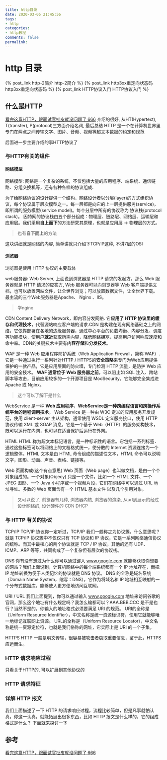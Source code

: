 ```yaml
---
title: http目录
date: 2020-03-05 21:45:56
tags:
- http
categories:
- http教程
comments: false
permalink:
---
```


# http 目录

{% post_link http-2简介 http-2简介 %}
{% post_link http3xx重定向状态码 http3xx重定向状态码 %}
{% post_link HTTP协议入门 HTTP协议入门 %}

## 什么是HTTP

[看完这篇HTTP，跟面试官扯皮就没问题了 666](https://juejin.im/post/5e1870736fb9a02fef3a5dcb)
介绍的很好, 从HT(Hypertext), T(transfer), P(protocol)三方面介绍名词, 最后总结
HTTP 是一个在计算机世界里专门在两点之间传输文字、图片、音频、视频等超文本数据的约定和规范

后面进一步主要介绍的事HTTP协议了

### 与HTTP有关的组件

#### 网络模型

网络模型: 网络是一个复杂的系统，不仅包括大量的应用程序、端系统、通信链路、分组交换机等，还有各种各样的协议组成.

为了给网络协议的设计提供一个结构，网络设计者以分层(layer)的方式组织协议，每个协议属于层次模型之一。每一层都是向它的上一层提供服务(service)，即所谓的服务模型(service model)。每个分层中所有的协议称为 协议栈(protocol stack)。
因特网的协议栈由五个部分组成：物理层、链路层、网络层、运输层和应用层。我们采用**自上而下**的方法研究其原理，也就是应用层 -> 物理层的方式。

> 也有**自下而上**的方法

这块讲细就是网络的内容, 简单讲就只介绍下TCP/IP这种, 不讲7层的OSI

#### 浏览器

浏览器是使用 HTTP 协议的主要载体

web服务器: Web Server, 上面说到浏览器是 HTTP 请求的发起方，那么 Web 服务器就是 HTTP 请求的应答方, Web 服务器可以向浏览器等 Web 客户端提供文档，也可以放置网站文件，让全世界浏览；可以放置数据文件，让全世界下载。
最主流的三个Web服务器是Apache、 Nginx 、IIS。

> 学nginx

CDN Content Delivery Network，即内容分发网络. 它**应用了 HTTP 协议里的缓存和代理技术**，代替源站响应客户端的请求.CDN 是构建在现有网络基础之上的网络，它依靠部署在各地的边缘服务器，通过中心平台的负载均衡、内容分发、调度等功能模块，使用户**就近**获取所需内容，降低网络拥塞，提高用户访问响应速度和命中率。CDN的关键技术主要有**内容存储**和**分发技术**。

WAF 是一种 Web 应用程序防护系统（Web Application Firewall，简称 WAF）.它是一种通过执行一系列针对HTTP / HTTPS的**安全策略**来专门为Web应用提供保护的一款产品，它是应用层面的防火墙，专门检测 HTTP 流量，是防护 Web 应用的安全技术。
**WAF 通常位于 Web 服务器之前**，可以阻止如 SQL 注入、跨站脚本等攻击，目前应用较多的一个开源项目是 ModSecurity，它能够完全集成进 Apache 或 Nginx。

> 这个可以了解下是什么

WebService 是一种 **Web 应用程序**，**WebService是一种跨编程语言和跨操作系统平台的远程调用技术**。
Web Service 是一种由 W3C 定义的应用服务开发规范，使用 client-server 主从架构，通常使用 WSDL 定义服务接口，使用 HTTP 协议传输 XML 或 SOAP 消息，它是一个基于 Web（HTTP）的服务架构技术，既可以运行在内网，也可以在适当保护后运行在外网。

HTML
HTML 称为超文本标记语言，是一种标识性的语言。它包括一系列标签．通过这些标签可以将网络上的文档格式统一，使分散的 Internet 资源连接为一个逻辑整体。HTML 文本是由 HTML 命令组成的描述性文本，HTML 命令可以说明文字，图形、动画、声音、表格、链接等。

Web 页面构成(这个有点意思)
Web 页面（Web page）也叫做文档，是由一个个对象组成的。一个对象(Objecy) 只是一个文件，比如一个 HTML 文件、一个 JPEG 图形、一个 Java 小程序或一个视频片段，它们在网络中可以通过 URL 地址寻址。多数的 Web 页面含有一个 HTML 基本文件 以及几个引用对象。

> 又可以说了, 浏览器有几种, 浏览器内核, 浏览器的渲染, 从url到展示的经过
> 设计网络的, 设计硬件的 CDN DHCP

### 与 HTTP 有关的协议

TCP/IP
TCP/IP 协议你一定听过，TCP/IP 我们一般称之为协议簇，什么意思呢？就是 TCP/IP 协议簇中不仅仅只有 TCP 协议和 IP 协议，它是一系列网络通信协议的统称。而其中最核心的两个协议就是 TCP / IP 协议，其他的还有 UDP、ICMP、ARP 等等，共同构成了一个复杂但有层次的协议栈。

DNS
你有没有想过为什么你可以通过键入 www.google.com 就能够获取你想要的网站？我们上面说到，计算机网络中的每个端系统都有一个 IP 地址存在，而把 IP 地址转换为便于人类记忆的协议就是 DNS 协议。
DNS 的全称是域名系统（Domain Name System，缩写：DNS），它作为将域名和 IP 地址相互映射的一个分布式数据库，能够使人更方便地访问互联网。

URI / URL
我们上面提到，你可以通过输入 www.google.com 地址来访问谷歌的官网，那么这个地址有什么规定吗？我怎么输都可以？AAA.BBB.CCC 是不是也行？当然不是的，你输入的地址格式必须要满足 URI 的规范。
URI的全称是（Uniform Resource Identifier），中文名称是统一资源标识符，使用它就能够唯一地标记互联网上资源。
URL的全称是（Uniform Resource Locator），中文名称是统一资源定位符，也就是我们俗称的网址，它实际上是 URI 的一个子集。

HTTPS
HTTP 一般是明文传输，很容易被攻击者窃取重要信息，鉴于此，HTTPS 应运而生。

### HTTP 请求响应过程

只看关于HTTP的, 可以扩展到其他协议的

### HTTP 请求特征

### 详解 HTTP 报文

我们上面描述了一下 HTTP 的请求响应过程，流程比较简单，但是凡事就怕认真，你这一认真，就能拓展出很多东西，比如 HTTP 报文是什么样的，它的组成格式是什么？ 下面就来探讨一下

## 参考

[看完这篇HTTP，跟面试官扯皮就没问题了 666](https://juejin.im/post/5e1870736fb9a02fef3a5dcb)
